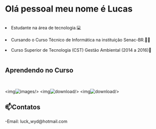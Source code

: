 <h1> Olá pessoal meu nome é Lucas</h1> <br>
<li>Estudante na área de tecnologia.💻</li> <br>
<li>Cursando o Curso Técnico de Informática na instituição Senac-BR.👨‍💻</li> <br>
<li>Curso Superior de Tecnologia (CST) Gestão Ambiental (2014 a 2016)🌱</li> <br>

<h2>Aprendendo no Curso</h2><br>

<img![images](https://github.com/LucasHeitor94/LucasHeitor94/assets/164229485/b156261d-1d63-4fdd-a487-c1e7a984df1d)/>
<img![download](https://github.com/LucasHeitor94/LucasHeitor94/assets/164229485/6659b90c-5bc7-4a85-9698-e71802e4422a)/>
<img![download](https://github.com/LucasHeitor94/LucasHeitor94/assets/164229485/d2878513-cdd5-451b-ad77-315a0e1852ad)/><br>

<h2>📫Contatos</h2>
<l>-Email: luck_wyd@hotmail.com</l>


<!--
**LucasHeitor94/LucasHeitor94** is a ✨ _special_ ✨ repository because its `README.md` (this file) appears on your GitHub profile.

Here are some ideas to get you started:

- 🔭 I’m currently working on ...
- 🌱 I’m currently learning ...
- 👯 I’m looking to collaborate on ...
- 🤔 I’m looking for help with ...
- 💬 Ask me about ...
- 📫 How to reach me: ...
- 😄 Pronouns: ...
- ⚡ Fun fact: ...
-->
